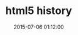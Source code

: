 ---
layout: post
title:  "html5 history"
description: ""
keywords: ""
date:   2015-07-06 01:12:00
categories: javascript
---
